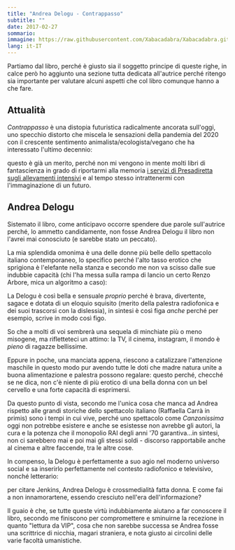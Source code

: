 ```yaml
---
title: "Andrea Delogu - Contrappasso"
subtitle: ""
date: 2017-02-27
sommario: 
immagine: https://raw.githubusercontent.com/Xabacadabra/Xabacadabra.github.io/master/images/acid-muffin.jpg
lang: it-IT
---
```


Partiamo dal libro, perché è giusto sia il soggetto principe di queste righe, in calce però ho aggiunto una sezione tutta dedicata all'autrice perché ritengo sia importante per valutare alcuni aspetti che col libro comunque hanno a che fare.

## Attualità 

_Contrappasso_ è una distopia futuristica radicalmente ancorata sull'oggi, uno specchio distorto che miscela le sensazioni della pandemia del 2020 con il crescente sentimento animalista/ecologista/vegano che ha interessato l'ultimo decennio: 

questo è già un merito, perché non mi vengono in mente molti libri di fantascienza in grado di riportarmi alla memoria [i servizi di Presadiretta sugli allevamenti intensivi](https://www.raiplay.it/video/2021/03/Allevamenti-intensivi-per-le-future-pandemie---PresaDiretta-29032021-93078a4f-eb6b-4c8f-af09-cc450825d68a.html) e al tempo stesso intrattenermi con l'immaginazione di un futuro.

## Andrea Delogu

Sistemato il libro, come anticipavo occorre spendere due parole sull'autrice perché, lo ammetto candidamente, non fosse Andrea Delogu il libro non l'avrei mai conosciuto (e sarebbe stato un peccato).

La mia splendida omonima è una delle donne più belle dello spettacolo italiano contemporaneo, lo specifico perché l'alto tasso erotico che sprigiona è l'elefante nella stanza e secondo me non va scisso dalle sue indubbie capacità (chi l'ha messa sulla rampa di lancio un certo Renzo Arbore, mica un algoritmo a caso):

La Delogu è così bella e sensuale _proprio_ perché è brava, divertente, sagace e dotata di un eloquio squisito (merito della palestra radiofonica e dei suoi trascorsi con la dislessia), in sintesi è così figa _anche_ perché per esempio, scrive in modo così figo.

So che a molti di voi sembrerà una sequela di minchiate più o meno misogene, ma rifletteteci un attimo: la TV, il cinema, instagram, il mondo è _pieno_ di ragazze bellissime. 

Eppure in poche, una manciata appena, riescono a catalizzare l'attenzione maschile in questo modo pur avendo tutte le doti che madre natura unite a buona alimentazione e palestra possono regalare: questo perché, checché se ne dica, non c'è niente di più erotico di una bella donna con un bel cervello e una forte capacità di esprimersi.

Da questo punto di vista, secondo me l'unica cosa che manca ad Andrea rispetto alle grandi storiche dello spettacolo italiano (Raffaella Carrà in primis) sono i tempi in cui vive, perché uno spettacolo come _Canzonissima_ oggi non potrebbe esistere e anche se esistesse non avrebbe gli autori, la cura e la potenza che il monopolio RAI degli anni '70 garantiva...in sintesi, non ci sarebbero mai e poi mai gli stessi soldi - discorso rapportabile anche al cinema e altre faccende, tra le altre cose. 

In compenso, la Delogu è perfettamente a suo agio nel moderno universo social e sa inserirlo perfettamente nel contesto radiofonico e televisivo, nonché letterario: 

per citare Jenkins, Andrea Delogu è crossmedialità fatta donna. E come fai a non innamorartene, essendo cresciuto nell'era dell'informazione?

Il guaio è che, se tutte queste virtù indubbiamente aiutano a far conoscere il libro, secondo me finiscono per compromettere e sminuirne la recezione in quanto "lettura da VIP", cosa che non sarebbe successa se Andrea fosse una scrittrice di nicchia, magari straniera, e nota giusto ai circolini delle varie facoltà umanistiche.